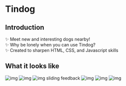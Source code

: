 # Tindog

## Introduction
✨ Meet new and interesting dogs nearby! <br>
✨ Why be lonely when you can use Tindog? <br>
✨ Created to sharpen HTML, CSS, and Javascript skills 

## What it looks like
![img](https://imgur.com/kiaT5qz.png)
![img](https://imgur.com/aE0r0kh.png)
![img](https://imgur.com/MvzHFLW.png)
sliding feedback
![img](https://imgur.com/yBdQsJE.png)
![img](https://imgur.com/Q1jAW5M.png)
![img](https://imgur.com/Rwi3v0c.png)
